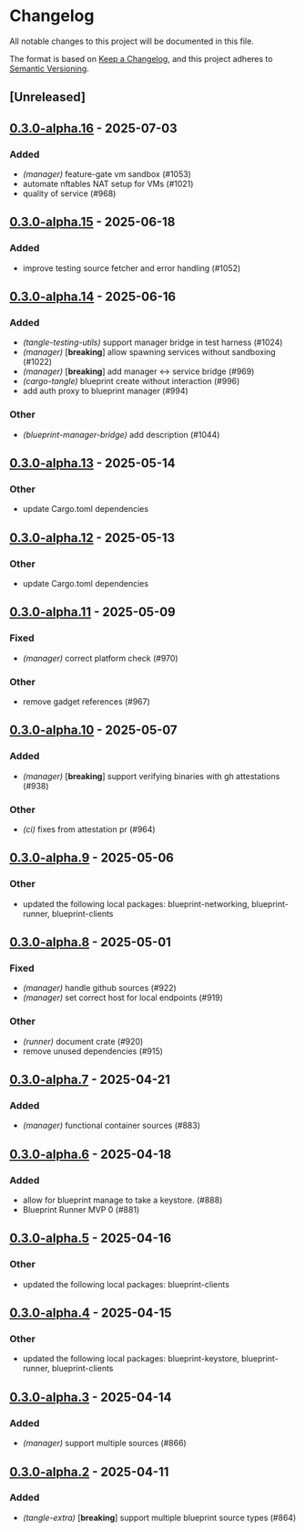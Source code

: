 # Changelog

All notable changes to this project will be documented in this file.

The format is based on [Keep a Changelog](https://keepachangelog.com/en/1.0.0/),
and this project adheres to [Semantic Versioning](https://semver.org/spec/v2.0.0.html).

## [Unreleased]

## [0.3.0-alpha.16](https://github.com/tangle-network/blueprint/compare/blueprint-manager-v0.3.0-alpha.15...blueprint-manager-v0.3.0-alpha.16) - 2025-07-03

### Added

- *(manager)* feature-gate vm sandbox (#1053)
- automate nftables NAT setup for VMs (#1021)
- quality of service (#968)

## [0.3.0-alpha.15](https://github.com/tangle-network/blueprint/compare/blueprint-manager-v0.3.0-alpha.14...blueprint-manager-v0.3.0-alpha.15) - 2025-06-18

### Added

- improve testing source fetcher and error handling (#1052)

## [0.3.0-alpha.14](https://github.com/tangle-network/blueprint/compare/blueprint-manager-v0.3.0-alpha.13...blueprint-manager-v0.3.0-alpha.14) - 2025-06-16

### Added

- *(tangle-testing-utils)* support manager bridge in test harness (#1024)
- *(manager)* [**breaking**] allow spawning services without sandboxing (#1022)
- *(manager)* [**breaking**] add manager <-> service bridge (#969)
- *(cargo-tangle)* blueprint create without interaction (#996)
- add auth proxy to blueprint manager (#994)

### Other

- *(blueprint-manager-bridge)* add description (#1044)

## [0.3.0-alpha.13](https://github.com/tangle-network/blueprint/compare/blueprint-manager-v0.3.0-alpha.12...blueprint-manager-v0.3.0-alpha.13) - 2025-05-14

### Other

- update Cargo.toml dependencies

## [0.3.0-alpha.12](https://github.com/tangle-network/blueprint/compare/blueprint-manager-v0.3.0-alpha.11...blueprint-manager-v0.3.0-alpha.12) - 2025-05-13

### Other

- update Cargo.toml dependencies

## [0.3.0-alpha.11](https://github.com/tangle-network/blueprint/compare/blueprint-manager-v0.3.0-alpha.10...blueprint-manager-v0.3.0-alpha.11) - 2025-05-09

### Fixed

- *(manager)* correct platform check (#970)

### Other

- remove gadget references (#967)

## [0.3.0-alpha.10](https://github.com/tangle-network/blueprint/compare/blueprint-manager-v0.3.0-alpha.9...blueprint-manager-v0.3.0-alpha.10) - 2025-05-07

### Added

- *(manager)* [**breaking**] support verifying binaries with gh attestations (#938)

### Other

- *(ci)* fixes from attestation pr (#964)

## [0.3.0-alpha.9](https://github.com/tangle-network/blueprint/compare/blueprint-manager-v0.3.0-alpha.8...blueprint-manager-v0.3.0-alpha.9) - 2025-05-06

### Other

- updated the following local packages: blueprint-networking, blueprint-runner, blueprint-clients

## [0.3.0-alpha.8](https://github.com/tangle-network/blueprint/compare/blueprint-manager-v0.3.0-alpha.7...blueprint-manager-v0.3.0-alpha.8) - 2025-05-01

### Fixed

- *(manager)* handle github sources (#922)
- *(manager)* set correct host for local endpoints (#919)

### Other

- *(runner)* document crate (#920)
- remove unused dependencies (#915)

## [0.3.0-alpha.7](https://github.com/tangle-network/blueprint/compare/blueprint-manager-v0.3.0-alpha.6...blueprint-manager-v0.3.0-alpha.7) - 2025-04-21

### Added

- *(manager)* functional container sources (#883)

## [0.3.0-alpha.6](https://github.com/tangle-network/blueprint/compare/blueprint-manager-v0.3.0-alpha.5...blueprint-manager-v0.3.0-alpha.6) - 2025-04-18

### Added

- allow for blueprint manage to take a keystore. (#888)
- Blueprint Runner MVP 0 (#881)

## [0.3.0-alpha.5](https://github.com/tangle-network/blueprint/compare/blueprint-manager-v0.3.0-alpha.4...blueprint-manager-v0.3.0-alpha.5) - 2025-04-16

### Other

- updated the following local packages: blueprint-clients

## [0.3.0-alpha.4](https://github.com/tangle-network/blueprint/compare/blueprint-manager-v0.3.0-alpha.3...blueprint-manager-v0.3.0-alpha.4) - 2025-04-15

### Other

- updated the following local packages: blueprint-keystore, blueprint-runner, blueprint-clients

## [0.3.0-alpha.3](https://github.com/tangle-network/blueprint/compare/blueprint-manager-v0.3.0-alpha.2...blueprint-manager-v0.3.0-alpha.3) - 2025-04-14

### Added

- *(manager)* support multiple sources (#866)

## [0.3.0-alpha.2](https://github.com/tangle-network/blueprint/compare/blueprint-manager-v0.3.0-alpha.1...blueprint-manager-v0.3.0-alpha.2) - 2025-04-11

### Added

- *(tangle-extra)* [**breaking**] support multiple blueprint source types (#864)
